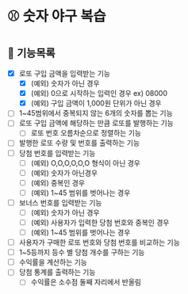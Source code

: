 # ⚾️ 숫자 야구 복습

## 🐾 기능목록

- [x] 로또 구입 금액을 입력받는 기능
  - [x] (예외) 숫자가 아닌 경우
  - [x] (예외) 0으로 시작하는 입력인 경우 ex) 08000
  - [x] (예외) 구입 금액이 1,000원 단위가 아닌 경우
- [ ] 1~45범위에서 중복되지 않는 6개의 숫자를 뽑는 기능
- [ ] 로또 구입 금액에 해당하는 만큼 로또를 발행하는 기능
  - [ ] 로또 번호 오름차순으로 정렬하는 기능
- [ ] 발행한 로또 수량 및 번호를 출력하는 기능
- [ ] 당첨 번호를 입력받는 기능
  - [ ] (예외) O,O,O,O,O,O 형식이 아닌 경우
  - [ ] (예외) 숫자가 아닌경우
  - [ ] (예외) 중복인 경우
  - [ ] (예외) 1~45 범위를 벗어나는 경우
- [ ] 보너스 번호를 입력받는 기능
  - [ ] (예외) 숫자가 아닌 경우
  - [ ] (예외) 사용자가 입력한 당첨 번호와 중복인 경우
  - [ ] (예외) 1~45 범위를 벗어나는 경우
- [ ] 사용자가 구매한 로또 번호와 당첨 번호를 비교하는 기능
- [ ] 1~5등까지 등수 별 당첨 개수를 구하는 기능
- [ ] 수익률을 계산하는 기능
- [ ] 당첨 통계를 출력하는 기능
  - [ ] 수익률은 소수점 둘째 자리에서 반올림
